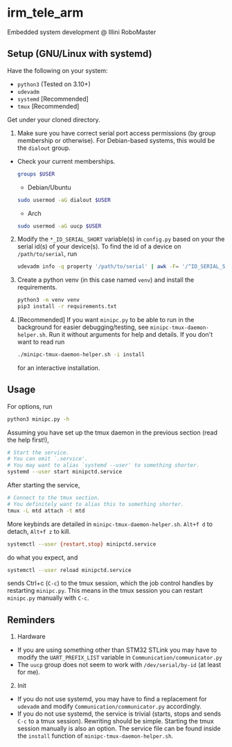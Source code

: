 # irm_tele_arm
Embedded system development @ Illini RoboMaster
## Setup (GNU/Linux with systemd)
Have the following on your system:
- `python3` (Tested on 3.10+)
- `udevadm`
- `systemd` [Recommended]
- `tmux` [Recommended]


Get under your cloned directory.
1. Make sure you have correct serial port access permissions (by group membership or otherwise). For Debian-based systems, this would be the `dialout` group.
- Check your current memberships.
    ```sh
    groups $USER
    ```
    - Debian/Ubuntu
    ```sh
    sudo usermod -aG dialout $USER
    ```
    - Arch
    ```sh
    sudo usermod -aG uucp $USER
    ```
2. Modify the `*_ID_SERIAL_SHORT` variable(s) in `config.py` based on your the serial id(s) of your device(s). To find the id of a device on `/path/to/serial`, run
    ```sh
    udevadm info -q property '/path/to/serial' | awk -F= '/^ID_SERIAL_SHORT/ { print $2 }'
    ```
3. Create a python venv (in this case named `venv`) and install the requirements.
   ```sh
   python3 -m venv venv
   pip3 install -r requirements.txt
   ```
4. [Recommended] If you want `minipc.py` to be able to run in the background for easier debugging/testing, see `minipc-tmux-daemon-helper.sh`. Run it without arguments for help and details. If you don't want to read run
    ```sh
    ./minipc-tmux-daemon-helper.sh -i install
    ```
    for an interactive installation.

## Usage
For options, run
```sh
python3 minipc.py -h
```
Assuming you have set up the tmux daemon in the previous section (read the help first!),
```sh
# Start the service.
# You can omit `.service'.
# You may want to alias `systemd --user' to something shorter.
systemd --user start minipctd.service
```
After starting the service,
```sh
# Connect to the tmux section.
# You definitely want to alias this to something shorter.
tmux -L mtd attach -t mtd
```
More keybinds are detailed in `minipc-tmux-daemon-helper.sh`. `Alt+f d` to detach, `Alt+f z` to kill.
```sh
systemctl --user {restart,stop} minipctd.service
```
do what you expect, and
```sh
systemctl --user reload minipctd.service
```
sends Ctrl+c (`C-c`) to the tmux session, which the job control handles by restarting `minipc.py`. This means in the tmux session you can restart `minipc.py` manually with `C-c`.

## Reminders
1. Hardware
- If you are using something other than STM32 STLink you may have to modify the `UART_PREFIX_LIST` variable in `Communication/communicator.py`
- The `uucp` group does not seem to work with `/dev/serial/by-id` (at least for me).
2. Init
- If you do not use systemd, you may have to find a replacement for `udevadm` and modify `Communication/communicator.py` accordingly.
- If you do not use systemd, the service is trivial (starts, stops and sends `C-c` to a tmux session). Rewriting should be simple. Starting the tmux session manually is also an option. The service file can be found inside the `install` function of `minipc-tmux-daemon-helper.sh`.
